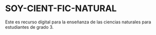 # SOY-CIENT-FIC-NATURAL
Este es recurso dígital para la enseñanza de las ciencias naturales para estudiantes de grado 3.
